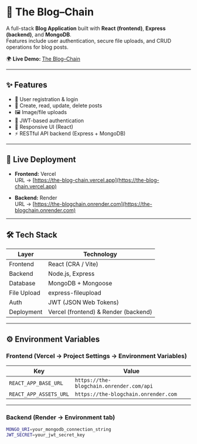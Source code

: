 # 📝 The Blog–Chain

A full-stack **Blog Application** built with **React (frontend)**, **Express (backend)**, and **MongoDB**.  
Features include user authentication, secure file uploads, and CRUD operations for blog posts.

🌍 **Live Demo:** [The Blog–Chain](https://the-blog-chain.vercel.app)

---

## ✨ Features

- 🔐 User registration & login
- 📝 Create, read, update, delete posts
- 🖼️ Image/file uploads
- 🔑 JWT-based authentication
- 📱 Responsive UI (React)
- ⚡ RESTful API backend (Express + MongoDB)

---

## 🚀 Live Deployment

- **Frontend:** Vercel  
  URL → [https://the-blog-chain.vercel.app](https://the-blog-chain.vercel.app)

- **Backend:** Render  
  URL → [https://the-blogchain.onrender.com](https://the-blogchain.onrender.com)

---

## 🛠️ Tech Stack

| Layer       | Technology                |
|-------------|---------------------------|
| Frontend    | React (CRA / Vite)        |
| Backend     | Node.js, Express          |
| Database    | MongoDB + Mongoose        |
| File Upload | express-fileupload        |
| Auth        | JWT (JSON Web Tokens)     |
| Deployment  | Vercel (frontend) & Render (backend) |

---

## ⚙️ Environment Variables

### Frontend (Vercel → Project Settings → Environment Variables)

| Key                     | Value                                           |
|-------------------------|-------------------------------------------------|
| `REACT_APP_BASE_URL`     | `https://the-blogchain.onrender.com/api`       |
| `REACT_APP_ASSETS_URL`   | `https://the-blogchain.onrender.com`           |

---

### Backend (Render → Environment tab)

```bash
MONGO_URI=your_mongodb_connection_string
JWT_SECRET=your_jwt_secret_key
